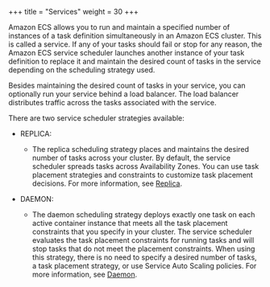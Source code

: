 +++
title = "Services"
weight = 30
+++


Amazon ECS allows you to run and maintain a specified number of instances of a task definition simultaneously in an Amazon ECS cluster. This is called a service. If any of your tasks should fail or stop for any reason, the Amazon ECS service scheduler launches another instance of your task definition to replace it and maintain the desired count of tasks in the service depending on the scheduling strategy used.

Besides maintaining the desired count of tasks in your service, you can optionally run your service behind a load balancer. The load balancer distributes traffic across the tasks associated with the service. 

There are two service scheduler strategies available:

- REPLICA: 

  - The replica scheduling strategy places and maintains the desired number of tasks across your cluster. By default, the service scheduler spreads tasks across Availability Zones. You can use task placement strategies and constraints to customize task placement decisions. For more information, see [Replica](https://docs.aws.amazon.com/AmazonECS/latest/developerguide/ecs_services.html#service_scheduler_replica).

- DAEMON: 

  - The daemon scheduling strategy deploys exactly one task on each active container instance that meets all the task placement constraints that you specify in your cluster. The service scheduler evaluates the task placement constraints for running tasks and will stop tasks that do not meet the placement constraints. When using this strategy, there is no need to specify a desired number of tasks, a task placement strategy, or use Service Auto Scaling policies. For more information, see [Daemon](https://docs.aws.amazon.com/AmazonECS/latest/developerguide/ecs_services.html#service_scheduler_daemon).